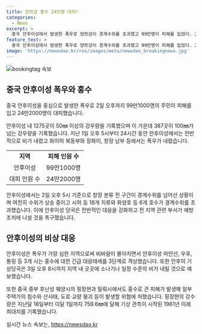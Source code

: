 ```yaml
---
title: 양쯔강 홍수 24만명 대피!
categories:
  - News
excerpt: >
  중국 안후이성에서 발생한 폭우로 양쯔강이 경계수위를 초과했고 99만명이 피해를 입었다. 24만여명이 대피했으며, 7개 시의 36개 현·구에서 큰 피해가 발생했다. 또한 후난성에서도 홍수로 인해 피해가 발생했다. 현지 당국은 대응을 강화하고 예방조치를 촉구했다. 3일 오후까지 소나기나 비가 지속될 것으로 예보되고, 홍수로 인해 주택가의 침수, 산사태, 도로·교량 붕괴 등이 발생할 위험에 처했다.
feature_text: >
  중국 안후이성에서 발생한 폭우로 양쯔강이 경계수위를 초과했고 99만명이 피해를 입었다. 24만여명이 대피했으며, 7개 시의 36개 현·구에서 큰 피해가 발생했다. 또한 후난성에서도 홍수로 인해 피해가 발생했다. 현지 당국은 대응을 강화하고 예방조치를 촉구했다. 3일 오후까지 소나기나 비가 지속될 것으로 예보되고, 홍수로 인해 주택가의 침수, 산사태, 도로·교량 붕괴 등이 발생할 위험에 처했다.
image: 'https://newsdao.kr/res/images/meta/newsdao_breakingnews.jpg'
---
```


<p><img src="https://newsdao.kr/res/images/meta/newsdao_breakingnews.jpg" alt="bookingtag 속보" /></p>

<h2 data-ke-size="size26">중국 안후이성 폭우와 홍수</h2>

<p>중국 안후이성을 중심으로 발생한 폭우로 2일 오후까지 99만1000명의 주민이 피해를 입고 24만2000명이 대피했습니다.</p>

<p data-ke-size="size16">안후이성 내 1275곳이 50㎜ 이상의 강우량을 기록했으며 이 가운데 387곳이 100㎜가 넘는 강우량을 기록했습니다. 지난 1일 오후 5시부터 24시간 동안 안후이성에서는 전반적으로 비가 내렸고 화이허 북동부와 장화이, 창장 남부 등에서는 폭우가 내렸습니다.</p>

<table>
  <tr>
    <td style="text-align: center; height: 17px;"><b>지역</b></td>
    <td style="text-align: center; height: 17px;"><b>피해 인원 수</b></td>
  </tr>
  <tr>
    <td style="text-align: center; height: 17px;">안후이성</td>
    <td style="text-align: center; height: 17px;">99만1000명</td>
  </tr>
  <tr>
    <td style="text-align: center; height: 17px;">대피 인원 수</td>
    <td style="text-align: center; height: 17px;">24만2000명</td>
  </tr>
</table>

<p data-ke-size="size16">안후이성에서는 2일 오후 5시 기준으로 창장 본류 전 구간이 경계수위를 넘어선 상황이며 여전히 수위가 상승 중이고 시허 등 18개 지류와 화양호 등 6개 호수가 경계수위를 초과했습니다. 이에 안후이성 당국은 전반적인 대응을 강화하고 전 지역 관련 부서가 예방조치에 나설 것을 촉구했습니다.</p>

<h2 data-ke-size="size26">안후이성의 비상 대응</h2>

<p data-ke-size="size16">안후이성은 폭우가 가장 심한 지역으로써 비바람이 몰아치면서 안후이성 마안산, 우후, 퉁링 등 3개 시는 홍수에 대한 긴급 대응태세를 3단계로 격상했습니다. 또한 안후이 기상당국은 3일 오후 8시까지 지역 내 곳곳에 소나기나 일정 수준의 비가 내릴 것으로 예보했습니다.</p>

<p data-ke-size="size16">또한 중국 중부 후난성 웨양시의 핑장현과 밀뤄시에서도 홍수로 큰 피해가 발생해 일부 주택가의 침수와 산사태, 도로·교량 붕괴 등이 발생할 위험에 처했습니다. 핑장현의 강수량은 지난달 18일부터 이달 1일까지 759.6㎜에 달해 기상 관측이 시작된 1961년 이래 최대치를 기록했습니다.</p>
실시간 뉴스 속보는, <a href="https://newsdao.kr" rel="dofollow">https://newsdao.kr</a>


